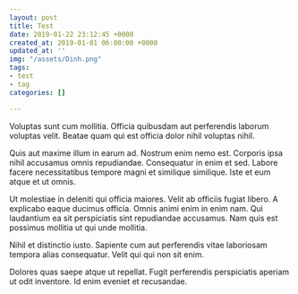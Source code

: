 ```yaml
---
layout: post
title: Test
date: 2019-01-22 23:12:45 +0000
created_at: 2019-01-01 06:00:00 +0000
updated_at: ''
img: "/assets/Dinh.png"
tags:
- test
- tag
categories: []

---
```

Voluptas sunt cum mollitia. Officia quibusdam aut perferendis laborum voluptas velit. Beatae quam qui est officia dolor nihil voluptas nihil.

Quis aut maxime illum in earum ad. Nostrum enim nemo est. Corporis ipsa nihil accusamus omnis repudiandae. Consequatur in enim et sed. Labore facere necessitatibus tempore magni et similique similique. Iste et eum atque et ut omnis.

Ut molestiae in deleniti qui officia maiores. Velit ab officiis fugiat libero. A explicabo eaque ducimus officia. Omnis animi enim in enim nam. Qui laudantium ea sit perspiciatis sint repudiandae accusamus. Nam quis est possimus mollitia ut qui unde mollitia.

Nihil et distinctio iusto. Sapiente cum aut perferendis vitae laboriosam tempora alias consequatur. Velit qui qui non sit enim.

Dolores quas saepe atque ut repellat. Fugit perferendis perspiciatis aperiam ut odit inventore. Id enim eveniet et recusandae.